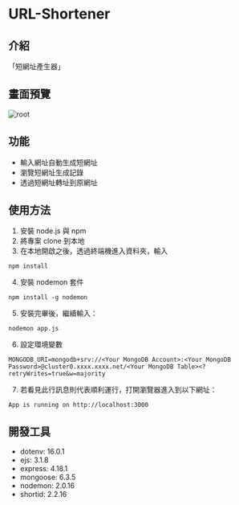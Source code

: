 # URL-Shortener
## 介紹
「短網址產生器」
## 畫面預覽

![](https://scontent.ftpe4-1.fna.fbcdn.net/v/t1.15752-9/298266905_765621918192868_8107676386541391154_n.png?_nc_cat=106&ccb=1-7&_nc_sid=ae9488&_nc_ohc=ZL-Dt2Ta2fEAX_bG-mf&_nc_ht=scontent.ftpe4-1.fna&oh=03_AVJEweVHgJK5a8ENX3zEw2TS-Vfs5g9U6_6gemnp4Fzd3g&oe=6322FFFB "root")
## 功能
* 輸入網址自動生成短網址
* 瀏覽短網址生成記錄
* 透過短網址轉址到原網址

## 使用方法
1. 安裝 node.js 與 npm
1. 將專案 clone 到本地
1. 在本地開啟之後，透過終端機進入資料夾，輸入
```
npm install
```
4. 安裝 nodemon 套件
```
npm install -g nodemon
```
5. 安裝完畢後，繼續輸入：
```
nodemon app.js
```
6. 設定環境變數
```
MONGODB_URI=mongodb+srv://<Your MongoDB Account>:<Your MongoDB Password>@cluster0.xxxx.xxxx.net/<Your MongoDB Table><?retryWrites=true&w=majority
```
7. 若看見此行訊息則代表順利運行，打開瀏覽器進入到以下網址：
```
App is running on http://localhost:3000
```
## 開發工具
* dotenv: 16.0.1
* ejs: 3.1.8
* express: 4.18.1
* mongoose: 6.3.5
* nodemon: 2.0.16
* shortid: 2.2.16
